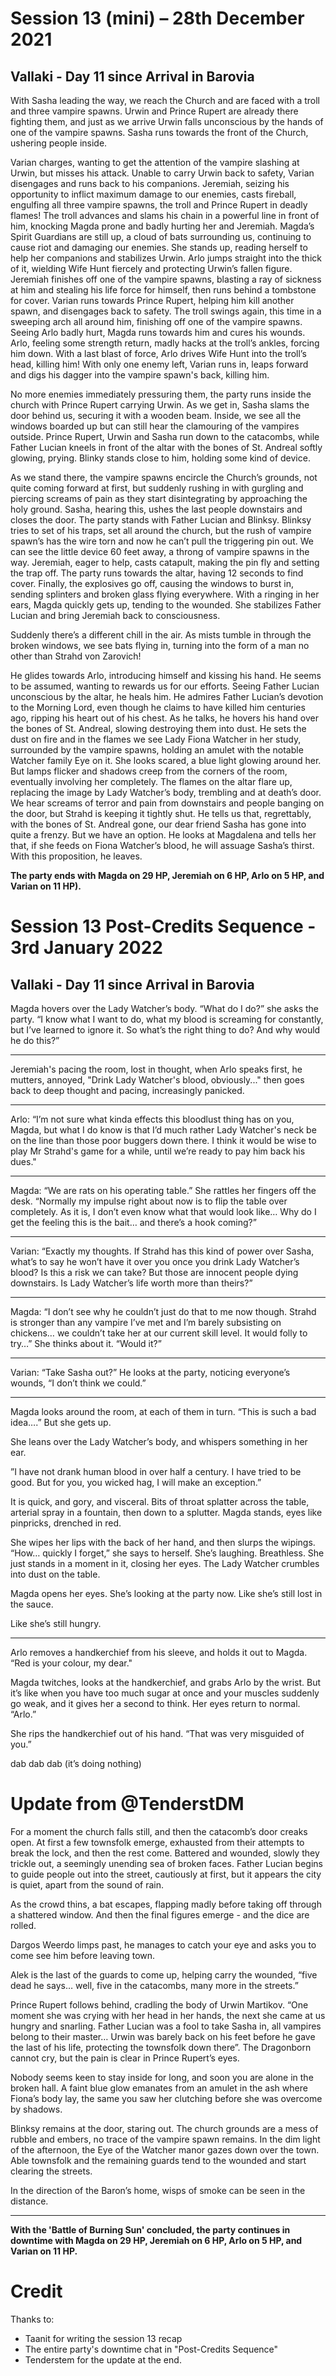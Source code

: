 # Session 13 (mini) – 28th December 2021
## Vallaki - Day 11 since Arrival in Barovia

With Sasha leading the way, we reach the Church and are faced with a troll and three vampire spawns. Urwin and Prince Rupert are already there fighting them, and just as we arrive Urwin falls unconscious by the hands of one of the vampire spawns. Sasha runs towards the front of the Church, ushering people inside.

Varian charges, wanting to get the attention of the vampire slashing at Urwin, but misses his attack. Unable to carry Urwin back to safety, Varian disengages and runs back to his companions.
Jeremiah, seizing his opportunity to inflict maximum damage to our enemies, casts fireball, engulfing all three vampire spawns, the troll and Prince Rupert in deadly flames! 
The troll advances and slams his chain in a powerful line in front of him, knocking Magda prone and badly hurting her and Jeremiah.
Magda’s Spirit Guardians are still up, a cloud of bats surrounding us, continuing to cause riot and damaging our enemies. She stands up, reading herself to help her companions and stabilizes Urwin.
Arlo jumps straight into the thick of it, wielding Wife Hunt fiercely and protecting Urwin’s fallen figure.
Jeremiah finishes off one of the vampire spawns, blasting a ray of sickness at him and stealing his life force for himself, then runs behind a tombstone for cover.
Varian runs towards Prince Rupert, helping him kill another spawn, and disengages back to safety.
The troll swings again, this time in a sweeping arch all around him, finishing off one of the vampire spawns.
Seeing Arlo badly hurt, Magda runs towards him and cures his wounds. Arlo, feeling some strength return, madly hacks at the troll’s ankles, forcing him down. With a last blast of force, Arlo drives Wife Hunt into the troll’s head, killing him!
With only one enemy left, Varian runs in, leaps forward and digs his dagger into the vampire spawn's back, killing him. 

No more enemies immediately pressuring them, the party runs inside the church with Prince Rupert carrying Urwin. As we get in, Sasha slams the door behind us, securing it with a wooden beam. Inside, we see all the windows boarded up but can still hear the clamouring of the vampires outside. Prince Rupert, Urwin and Sasha run down to the catacombs, while Father Lucian kneels in front of the altar with the bones of St. Andreal softly glowing, prying. Blinky stands close to him, holding some kind of device.

As we stand there, the vampire spawns encircle the Church’s grounds, not quite coming forward at first, but suddenly rushing in with gurgling and piercing screams of pain as they start disintegrating by approaching the holy ground. Sasha, hearing this, ushes the last people downstairs and closes the door. The party stands with Father Lucian and Blinksy.
Blinksy tries to set of his traps, set all around the church, but the rush of vampire spawn’s has the wire torn and now he can’t pull the triggering pin out. We can see the little device 60 feet away, a throng of vampire spawns in the way. Jeremiah, eager to help, casts catapult, making the pin fly and setting the trap off. The party runs towards the altar, having 12 seconds to find cover.
Finally, the explosives go off, causing the windows to burst in, sending splinters and broken glass flying everywhere. With a ringing in her ears, Magda quickly gets up, tending to the wounded. She stabilizes Father Lucian and bring Jeremiah back to consciousness. 

Suddenly there’s a different chill in the air. As mists tumble in through the broken windows, we see bats flying in, turning into the form of a man no other than Strahd von Zarovich!

He glides towards Arlo, introducing himself and kissing his hand. He seems to be assumed, wanting to rewards us for our efforts. Seeing Father Lucian unconscious by the altar, he heals him. He admires Father Lucian’s devotion to the Morning Lord, even though he claims to have killed him centuries ago, ripping his heart out of his chest. As he talks, he hovers his hand over the bones of St. Andreal, slowing destroying them into dust.
He sets the dust on fire and in the flames we see Lady Fiona Watcher in her study, surrounded by the vampire spawns, holding an amulet with the notable Watcher family Eye on it. She looks scared, a blue light glowing around her. But lamps flicker and shadows creep from the corners of the room, eventually involving her completely. The flames on the altar flare up, replacing the image by Lady Watcher’s body, trembling and at death’s door.
We hear screams of terror and pain from downstairs and people banging on the door, but Strahd is keeping it tightly shut. He tells us that, regrettably, with the bones of St. Andreal gone, our dear friend Sasha has gone into quite a frenzy. But we have an option. He looks at Magdalena and tells her that, if she feeds on Fiona Watcher’s blood, he will assuage Sasha’s thirst. With this proposition, he leaves. 

**The party ends with Magda on 29 HP, Jeremiah on 6 HP, Arlo on 5 HP, and Varian on 11 HP).**

# Session 13 Post-Credits Sequence - 3rd January 2022
## Vallaki - Day 11 since Arrival in Barovia

Magda hovers over the Lady Watcher’s body. “What do I do?” she asks the party. “I know what I want to do, what my blood is screaming for constantly, but I’ve learned to ignore it. So what’s the right thing to do? And why would he do this?”

___

Jeremiah's pacing the room, lost in thought, when Arlo speaks first, he mutters, annoyed, "Drink Lady Watcher's blood, obviously..." then goes back to deep thought and pacing, increasingly panicked.

___

Arlo:  “I’m not sure what kinda effects this bloodlust thing has on you, Magda, but what I do know is that I’d much rather Lady Watcher's neck be on the line than those poor buggers down there. I think it would be wise to play Mr Strahd's game for a while, until we’re ready to pay him back his dues."

___

Magda:  “We are rats on his operating table.” She rattles her fingers off the desk. “Normally my impulse right about now is to flip the table over completely. As it is, I don’t even know what that would look like… Why do I get the feeling this is the bait… and there’s a hook coming?”

___

Varian:  “Exactly my thoughts. If Strahd has this kind of power over Sasha, what’s to say he won’t have it over you once you drink Lady Watcher’s blood? Is this a risk we can take? But those are innocent people dying downstairs. Is Lady Watcher’s life worth more than theirs?”

___

Magda:  “I don’t see why he couldn’t just do that to me now though. Strahd is stronger than any vampire I’ve met and I’m barely subsisting on chickens… we couldn’t take her at our current skill level. It would folly to try…” She thinks about it. “Would it?”

___

Varian:  “Take Sasha out?” He looks at the party, noticing everyone’s wounds, “I don’t think we could.”

___

Magda looks around the room, at each of them in turn. “This is such a bad idea….” But she gets up.

She leans over the Lady Watcher’s body, and whispers something in her ear.

”I have not drank human blood in over half a century. I have tried to be good. But for you, you wicked hag, I will make an exception.”

It is quick, and gory, and visceral. Bits of throat splatter across the table, arterial spray in a fountain, then down to a splutter. Magda stands, eyes like pinpricks, drenched in red.

She wipes her lips with the back of her hand, and then slurps the wipings. “How… quickly I forget,” she says to herself. She’s laughing. Breathless. She just stands in a moment in it, closing her eyes. The Lady Watcher crumbles into dust on the table. 

Magda opens her eyes. She’s looking at the party now. Like she’s still lost in the sauce. 

Like she’s still hungry.

___

Arlo removes a handkerchief from his sleeve, and holds it out to Magda. “Red is your colour, my dear."

Magda twitches, looks at the handkerchief, and grabs Arlo by the wrist. But it’s like when you have too much sugar at once and your muscles suddenly go weak, and it gives her a second to think. Her eyes return to normal. “Arlo.”

She rips the handkerchief out of his hand. “That was very misguided of you.”

dab dab dab
(it’s doing nothing) 

# Update from @TenderstDM

For a moment the church falls still, and then the catacomb’s door creaks open. At first a few townsfolk emerge, exhausted from their attempts to break the lock, and then the rest come. Battered and wounded, slowly they trickle out, a seemingly unending sea of broken faces. Father Lucian begins to guide people out into the street, cautiously at first, but it appears the city is quiet, apart from the sound of rain.

As the crowd thins, a bat escapes, flapping madly before taking off through a shattered window. And then the final figures emerge - and the dice are rolled.

Dargos Weerdo limps past, he manages to catch your eye and asks you to come see him before leaving town.

Alek is the last of the guards to come up, helping carry the wounded, “five dead he says… well, five in the catacombs, many more in the streets.”

Prince Rupert follows behind, cradling the body of Urwin Martikov. 
“One moment she was crying with her head in her hands, the next she came at us hungry and snarling. Father Lucian was a fool to take Sasha in, all vampires belong to their master… Urwin was barely back on his feet before he gave the last of his life, protecting the townsfolk down there”. 
The Dragonborn cannot cry, but the pain is clear in Prince Rupert’s eyes.

Nobody seems keen to stay inside for long, and soon you are alone in the broken hall. A faint blue glow emanates from an amulet in the ash where Fiona’s body lay, the same you saw her clutching before she was overcome by shadows.

Blinksy remains at the door, staring out. The church grounds are a mess of rubble and embers, no trace of the vampire spawn remains. In the dim light of the afternoon, the Eye of the Watcher manor gazes down over the town. Able townsfolk and the remaining guards tend to the wounded and start clearing the streets.

In the direction of the Baron’s home, wisps of smoke can be seen in the distance.

___

**With the 'Battle of Burning Sun' concluded, the party continues in downtime with Magda on 29 HP, Jeremiah on 6 HP, Arlo on 5 HP, and Varian on 11 HP.**

# Credit

Thanks to:
- Taanit for writing the session 13 recap
- The entire party's downtime chat in "Post-Credits Sequence"
- Tenderstem for the update at the end.